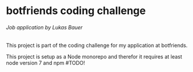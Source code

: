 # botfriends coding challenge

###### Job application by Lukas Bauer

This project is part of the coding challenge for my application at botfriends.

This project is setup as a Node monorepo and therefor it requires at least node version 7 and npm #TODO!
